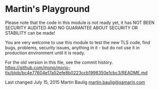 Martin's Playground
===================

Please note that the code in this module is not ready yet, it has NOT BEEN SECURITY AUDITED
AND NO GUARANTEE ABOUT SECURITY OR STABILITY can be made!

You are very welcome to use this module to test the new TLS code, find bugs, problems,
security issues, anything in it - but do not use it in production environment until it is ready.



For the old version in this file, see the commit history.
https://github.com/mono/mono-tls/blob/bc4e77604e17a52efe8b0223ccb1998350e1cbc3/README.md

Last changed July 15, 2015
Martin Baulig <martin.baulig@xamarin.com>
